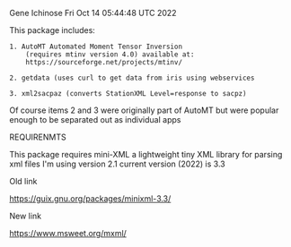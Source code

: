 Gene Ichinose
Fri Oct 14 05:44:48 UTC 2022

This package includes:

	1. AutoMT Automated Moment Tensor Inversion 
		(requires mtinv version 4.0) available at:
		https://sourceforge.net/projects/mtinv/

	2. getdata (uses curl to get data from iris using webservices 

	3. xml2sacpaz (converts StationXML Level=response to sacpz)
	
Of course items 2 and 3 were originally part of AutoMT but were popular enough to
 be separated out as individual apps

REQUIRENMTS

This package requires mini-XML a lightweight tiny XML library for parsing xml files
I'm using version 2.1 current version (2022) is 3.3

Old link

https://guix.gnu.org/packages/minixml-3.3/

New link

https://www.msweet.org/mxml/
